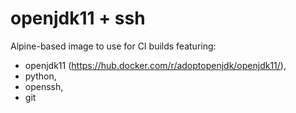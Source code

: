# openjdk11 + ssh
Alpine-based image to use for CI builds featuring:
- openjdk11 (https://hub.docker.com/r/adoptopenjdk/openjdk11/),
- python,
- openssh,
- git
